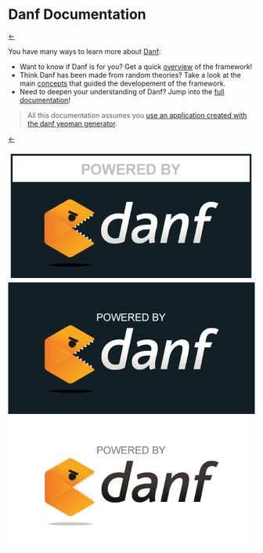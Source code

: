 Danf Documentation
==================

[←](../../../README.md)

You have many ways to learn more about [Danf](../../../README.md):

- Want to know if Danf is for you? Get a quick [overview](overview/index.md) of the framework!
- Think Danf has been made from random theories? Take a look at the main [concepts](concept/index.md) that guided the developement of the framework.
- Need to deepen your understanding of Danf? Jump into the [full documentation](documentation/index.md)!

> All this documentation assumes you [use an application created with the danf yeoman generator](installation.md).

[←](../../../README.md)

![powered-bis](../../public/img/powered-bis.png) ![powered](../../public/img/powered.png) ![powered-white](../../public/img/powered-white.png)